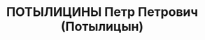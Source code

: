 ---
title: ПОТЫЛИЦИНЫ Петр Петрович (Потылицын)
description: "Род. в 1895, Енисейская губ., Минусинский окр., Идринская вол., с. Галактионово,\
  \ русский, сын раскулаченного и осужденного., обр.: грамотный. Проживал: Красноярский\
  \ кр., Хакасская АО, г. Черногорск. Заведовал статистикой рудоуправления треста\
  \ \"Кузбассуголь\". \n  Арестован 26.09.1936. Обв. по ст. 58-10, 58-11 УК РСФСР.\
  \ Приговор: выездная сессия ВК ВС СССР в г. Красноярск, 21.04.1937 – 10 лет ИТЛ.\
  \ \n  Реабилитирован ВК ВС СССР 16.12.1958"
---